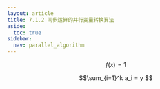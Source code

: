 ```yaml
---
layout: article
title: 7.1.2 同步运算的并行变量转换算法
aside:
  toc: true
sidebar:
  nav: parallel_algorithm
---
```


$$f(x)=1$$

$$\sum_{i=1}^k a_i = y $$
